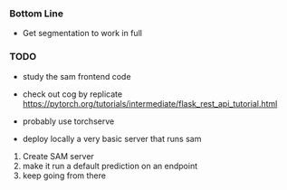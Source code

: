 ### Bottom Line

- Get segmentation to work in full

### TODO

- study the sam frontend code
- check out cog by replicate
  https://pytorch.org/tutorials/intermediate/flask_rest_api_tutorial.html
- probably use torchserve

- deploy locally a very basic server that runs sam

1. Create SAM server
2. make it run a default prediction on an endpoint
3. keep going from there
